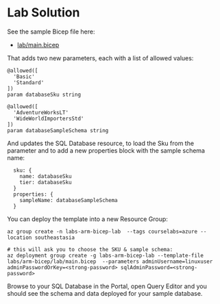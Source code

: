 # Lab Solution

See the sample Bicep file here:

- [lab/main.bicep](/labs/arm-bicep/lab/main.bicep)

That adds two new parameters, each with a list of allowed values:

```
@allowed([
  'Basic'
  'Standard'
])
param databaseSku string

@allowed([
  'AdventureWorksLT'
  'WideWorldImportersStd'
])
param databaseSampleSchema string
```

And updates the SQL Database resource, to load the Sku from the parameter and to add a new properties block with the sample schema name:

```
  sku: {
    name: databaseSku
    tier: databaseSku
  }
  properties: {
    sampleName: databaseSampleSchema
  }
```

You can deploy the template into a new Resource Group:

```
az group create -n labs-arm-bicep-lab  --tags courselabs=azure --location southeastasia

# this will ask you to choose the SKU & sample schema:
az deployment group create -g labs-arm-bicep-lab --template-file labs/arm-bicep/lab/main.bicep  --parameters adminUsername=linuxuser adminPasswordOrKey=<strong-password> sqlAdminPassword=<strong-password> 
```

Browse to your SQL Database in the Portal, open Query Editor and you should see the schema and data deployed for your sample database.